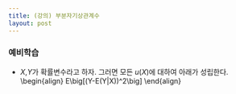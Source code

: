 ```yaml
---
title: (강의) 부분자기상관계수
layout: post
---
```


### 예비학습 

- $X$,$Y$가 확률변수라고 하자. 그러면 모든 $u(X)$에 대하여 아래가 성립한다. 
\begin{align}
E\big[(Y-E(Y\|X))^2\big]
\end{align}